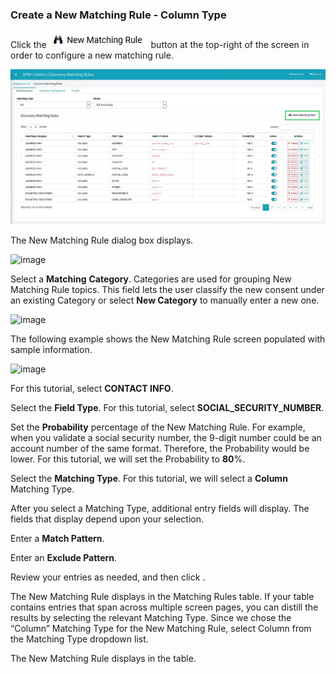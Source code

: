 ### Create a New Matching Rule - Column Type

Click the ![image](/articles/demo_project/DPM_Demo_Project/images/ICON_NewMatchingRule.jpg) button at the top-right of the screen in order to configure a new matching rule. 

![image](/articles/demo_project/DPM_Demo_Project/images/08_12_Discovery_RulesTab_Callout.jpg)

The New Matching Rule dialog box displays. 

![image](/articles/demo_project/DPM_Demo_Project/images/08_1_Discovery_NewMatchingRule.jpg)

Select a **Matching** **Category**. Categories are used for grouping New Matching Rule topics. This field lets the user classify the new consent under an existing Category or select **New Category** to manually enter a new one.

![image](/articles/demo_project/DPM_Demo_Project/images/08_4_Discovery_NewMatchingRule2.jpg)

The following example shows the New Matching Rule screen populated with sample information.

![image](/articles/demo_project/DPM_Demo_Project/images/08_11_Discovery_NewMatchingRule9.jpg)

For this tutorial, select **CONTACT INFO**.

<NewMatchingRule2>

Select the **Field Type**. For this tutorial, select **SOCIAL_SECURITY_NUMBER**. 

<NewMatchingRule3>

Set the **Probability** percentage of the New Matching Rule. For example, when you validate a social security number, the 9-digit number could be an account number of the same format. Therefore, the Probability would be lower. For this tutorial, we will set the Probability to **80**%. 

<NewMatchingRule4>

Select the **Matching Type**. For this tutorial, we will select a **Column** Matching Type. 

After you select a Matching Type, additional entry fields will display. The fields that display depend upon your selection. 

<NewMatchingRule5>

Enter a **Match Pattern**.

<NewMatchingRule6>

Enter an **Exclude Pattern**.

<NewMatchingRule7>

Review your entries as needed, and then click  <ICONSave>                               .

The New Matching Rule displays in the Matching Rules table. If your table contains entries that span across multiple screen pages, you can distill the results by selecting the relevant Matching Type. Since we chose the “Column” Matching Type for the New Matching Rule, select Column from the Matching Type dropdown list.

<NewMatchingRule10>

The New Matching Rule displays in the table.

<NewMatchingRule11>
